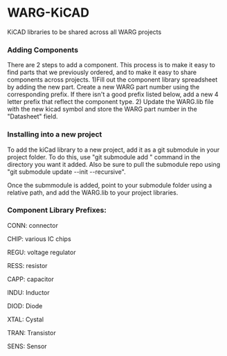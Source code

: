 # WARG-KiCAD
KiCAD libraries to be shared across all WARG projects

### Adding Components
There are 2 steps to add a component. This process is to make it easy to find parts that we previously ordered, and to make it easy to share components across projects.
1)Fill out the component library spreadsheet by adding the new part. Create a new WARG part number using the corresponding prefix. If there isn't a good prefix listed below, add a new 4 letter prefix that reflect the component type.
2) Update the WARG.lib file with the new kicad symbol and store the WARG part number in the "Datasheet" field.

### Installing into a new project
To add the kiCad library to a new project, add it as a git submodule in your project folder. To do this, use "git submodule add <url>" command in the directory you want it added. Also be sure to pull the submodule repo using "git submodule update --init --recursive".

Once the submmodule is added, point to your submodule folder using a relative path, and add the WARG.lib to your project libraries.

### Component Library Prefixes:

CONN: connector

CHIP: various IC chips

REGU: voltage regulator

RESS: resistor

CAPP: capacitor

INDU: Inductor

DIOD: Diode

XTAL: Cystal

TRAN: Transistor

SENS: Sensor
